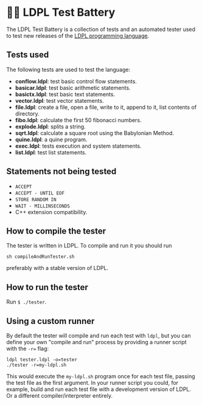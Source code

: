 # 👷🏾 LDPL Test Battery
The LDPL Test Battery is a collection of tests and an automated tester used to
test new releases of the [LDPL programming language](https://github.com/lartu/ldpl).

## Tests used
The following tests are used to test the language:
 - **conflow.ldpl**: test basic control flow statements.
 - **basicar.ldpl**: test basic arithmetic statements.
 - **basictx.ldpl**: test basic text statements.
 - **vector.ldpl**: test vector statements.
 - **file.ldpl**: create a file, open a file, write to it, append to it, list contents of directory.
 - **fibo.ldpl**: calculate the first 50 fibonacci numbers.
 - **explode.ldpl**: splits a string.
 - **sqrt.ldpl**: calculate a square root using the Babylonian Method.
 - **quine.ldpl**: a quine program.
 - **exec.ldpl**: tests execution and system statements.
 - **list.ldpl**: test list statements.

## Statements not being tested

 - `ACCEPT`
 - `ACCEPT - UNTIL EOF`
 - `STORE RANDOM IN`
 - `WAIT - MILLINSECONDS`
 - C++ extension compatibility.

## How to compile the tester
The tester is written in LDPL. To compile and run it you should run

`sh compileAndRunTester.sh`

preferably with a stable version of LDPL.

## How to run the tester
Run `$ ./tester`.

## Using a custom runner
By default the tester will compile and run each test with `ldpl`, but you can define your own "compile and run" process by providing a runner script with the `-r=` flag:

    ldpl tester.ldpl -o=tester
    ./tester -r=my-ldpl.sh

This would execute the `my-ldpl.sh` program once for each test file, passing the test file as the first argument. In your runner script you could, for example, build and run each test file with a development version of LDPL. Or a different compiler/interpreter entirely.
